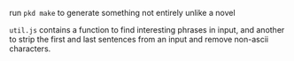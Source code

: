 run `pkd make` to generate something not entirely unlike a novel

`util.js` contains a function to find interesting phrases in input, and another
to strip the first and last sentences from an input and remove non-ascii
characters.
